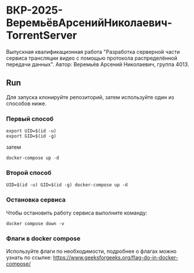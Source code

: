 # ВКР-2025-ВеремьёвАрсенийНиколаевич-TorrentServer

Выпускная квалификационная работа "Разработка серверной части сервиса трансляции видео с помощью протокола распределённой передачи данных". Автор: Веремьёв Арсений Николаевич, группа 4013.

## Run
Для запуска клонируйте репозиторий, затем используйте один из способов ниже.

### Первый способ
```
export UID=$(id -u)
export GID=$(id -g)
```

затем

```
docker-compose up -d
```

### Второй способ
```
UID=$(id -u) GID=$(id -g) docker-compose up -d
```

### Остановка сервиса

Чтобы остановить работу сервиса выполните команду:

```
docker compose down -v
```

### Флаги в docker compose
Используйте флаги по необходимости, подробнее о флагах можно узнать по ссылке: https://www.geeksforgeeks.org/flag-do-in-docker-compose/
